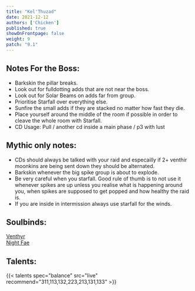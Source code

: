 ```yaml
---
title: "Kel'Thuzad"
date: 2021-12-12
authors: ['Chicken']
published: true
showOnFrontpage: false
weight: 9
patch: "9.1"
---
```



## Notes For the Boss:
- Barkskin the pillar breaks.
- Look out for fulldotting adds that are not near the boss.
- Look out for Solar Beams on adds far from group.
- Prioritise Starfall over everything else.
- Sunfire the small adds if they are stacked no matter how fast they die.
- Place yourself around the middle of the room if possible in order to cleave the whole room with Starfall.
- CD Usage: Pull / another cd inside a main phase / p3 with lust

## Mythic only notes:
- CDs should always be talked with your raid and especailly if 2+ venthir moonkins are being sent down they should be alternated.
- Barkskin whenever the big spike group is about to explode. 
- Be very careful when you starfall. Good rule of thumb is to not use it whenever spikes are up unless you realise what is happening around you, when spikes are supposed to get popped and how healthy the raid is.
- If you are inside in intermission always use starfall for the winds.

## Soulbinds:
[Venthyr](https://ptr.wowhead.com/soulbind-calc/venthyr/theotar-the-mad-duke/druid/AwCWb74CBTUgCBU1yggSBTWHCCUy4ggjBTJJCBV2AAg1Mj8I)
<br>[Night Fae](https://ptr.wowhead.com/soulbind-calc/night-fae/niya/druid/AwCW5b4CBTXKCCU1IAgTBTXGCBUy5AglMuIIIhUySQglMjwI)

## Talents:

{{< talents spec="balance" src="live" recommend="311,113,132,223,213,131,133" >}}




